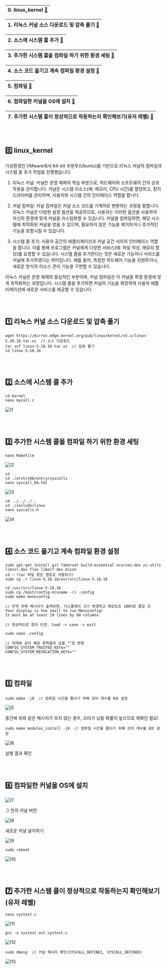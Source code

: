 |0. linux_kernel [🔻](https://github.com/hardy716/linux_kernel#0%EF%B8%8F⃣--linux_kernel)|
|---|

|1. 리눅스 커널 소스 다운로드 및 압축 풀기 [🔻](https://github.com/hardy716/linux_kernel#1%EF%B8%8F⃣--리눅스-커널-소스-다운로드-및-압축-풀기)|
|---|

|2. 소스에 시스템 콜 추가 [🔻](https://github.com/hardy716/linux_kernel#2%EF%B8%8F⃣--소스에-시스템-콜-추가)|
|---|

|3. 추가한 시스템 콜을 컴파일 하기 위한 환경 세팅 [🔻](https://github.com/hardy716/linux_kernel#3%EF%B8%8F⃣--추가한-시스템-콜을-컴파일-하기-위한-환경-세팅)|
|---|

|4. 소스 코드 옮기고 계속 컴파일 환경 설정 [🔻](https://github.com/hardy716/linux_kernel#4%EF%B8%8F⃣--소스-코드-옮기고-계속-컴파일-환경-설정)|
|---|

|5. 컴파일 [🔻](https://github.com/hardy716/linux_kernel#5%EF%B8%8F⃣--컴파일)|
|---|

|6. 컴파일한 커널을 OS에 설치 [🔻](https://github.com/hardy716/linux_kernel#6%EF%B8%8F⃣--컴파일한-커널을-os에-설치)|
|---|

|7. 추가한 시스템 콜이 정상적으로 작동하는지 확인해보기(유저 레벨) [🔻](https://github.com/hardy716/linux_kernel#7%EF%B8%8F⃣--추가한-시스템-콜이-정상적으로-작동하는지-확인해보기유저-레벨)|
|---|

<br></br>

## 0️⃣  linux_kernel

가상환경인 VMware에서 64-bit 우분투(Ubuntu)를 기반으로 리눅스 커널의 컴파일과 시스템 콜 추가 작업을 진행했습니다.

1. 리눅스 커널:
커널은 운영 체제의 핵심 부분으로, 하드웨어와 소프트웨어 간의 상호 작용을 관리합니다. 커널은 시스템 리소스(예: 메모리, CPU 시간)를 할당하고, 장치 드라이버를 관리하며, 사용자와 시스템 간의 인터페이스 역할을 합니다.

3. 커널 컴파일:
커널 컴파일은 커널 소스 코드를 기계어로 변환하는 과정을 말합니다. 리눅스 커널은 다양한 설정 옵션을 제공하므로, 사용자는 이러한 옵션을 사용하여 자신의 환경에 맞게 커널을 커스텀화할 수 있습니다. 커널을 컴파일하면, 해당 시스템에 최적화된 커널을 얻을 수 있으며, 필요하지 않은 기능을 제거하거나 추가적인 기능을 포함시킬 수 있습니다.

4. 시스템 콜 추가:
사용자 공간의 애플리케이션과 커널 공간 사이의 인터페이스 역할을 합니다. 이를 통해 프로그램은 커널에게 다양한 서비스(예: 파일 작성, 메모리 할당)를 요청할 수 있습니다.
시스템 콜을 추가한다는 것은 새로운 기능이나 서비스를 커널에 추가하겠다는 의미입니다. 예를 들어, 특정한 하드웨어 기능을 지원하거나, 새로운 방식의 리소스 관리 기능을 구현할 수 있습니다. 

리눅스 커널은 운영 체제의 중심적인 부분이며, 커널 컴파일은 이 커널을 특정 환경에 맞게 최적화하는 과정입니다. 
시스템 콜을 추가하면 커널의 기능을 확장하여 사용자 애플리케이션에 새로운 서비스를 제공할 수 있습니다.

<br></br>

## 1️⃣  리눅스 커널 소스 다운로드 및 압축 풀기

```
wget https://mirros.edge.kernel.org/pub/linux/kernel/v5.x/linux-5.18.16.tar.xz  // 소스 다운로드
tar xvf linux-5.18.16.tar.xz  // 압축 풀기
cd linux-5.18.16
```

<br></br>

## 2️⃣  소스에 시스템 콜 추가

```
cd kernel
nano mycall.c
```

![l1](https://github.com/hardy716/linux_kernel/assets/101140679/b65298ac-f620-4e6b-9216-b178c7fe76ee)

<br></br>

## 3️⃣  추가한 시스템 콜을 컴파일 하기 위한 환경 세팅

```
nano Makefile
```

![l2](https://github.com/hardy716/linux_kernel/assets/101140679/ead27db9-4a45-4857-8007-e1a403ed3882)

```
cd ..
cd ./arch/x86/entry/syscalls
nano syscall_64.tbl
```
![l3](https://github.com/hardy716/linux_kernel/assets/101140679/4ea22ab5-a812-4ae6-9fcd-f7dfef84bd0b)

```
cd ../../../..
cd ./include/linux
nano syscalls.h
```
![l4](https://github.com/hardy716/linux_kernel/assets/101140679/3bd96836-5d87-421a-862c-7eb08ffdcddb)

<br></br>

## 4️⃣  소스 코드 옮기고 계속 컴파일 환경 설정

```
sudo apt-get install git fakeroot build-essential ncurses-dev xz-utils libssl-dev flex libelf-dev bison
cd ~ (tar 파일 받은 경로로 이동하기)
sudo cp -r linux-5.18.16/usr/src/linux-5.18.16
```

```
cd /usr/src/linux-5.18.16
sudo cp /boot/config-$(uname -r) .config
sudo make menuconfig
```

```
// 만약 아래 메시지가 출력되면, 디스플레이 크기 변경하고 해상도도 100%로 줄일 것
Your display is too small to run Menuconfig!
It must be at least 19 lines by 80 columns.

// 정상적으로 창이 뜨면, load -> save -> exit
```

```
sudo nano .config

// 아래와 같이 해당 항목들의 값을 ""로 변경
CONFIG_SYSTEM_TRUSTED_KEYS=""
CONFIG_SYSTEM_REVOCATION_KEYS=""
```

<br></br>

## 5️⃣  컴파일

```
sudo make -j8  // 컴파일 시간을 줄이기 위해 코어 개수를 8로 설정
```
![l5](https://github.com/hardy716/linux_kernel/assets/101140679/9e92743c-58e4-489e-ab2a-5843be897065)

중간에 위와 같은 메시지가 뜨지 않는 경우, 오타가 났을 확률이 높으므로 재확인 필요!

```
sudo make modules_install -j8  // 컴파일 시간을 줄이기 위해 코어 개수를 8로 설정
```
![l6](https://github.com/hardy716/linux_kernel/assets/101140679/5d2b0bee-cb86-4f90-9cd3-2cd1fbed86dc)

실행 결과 확인

<br></br>

## 6️⃣  컴파일한 커널을 OS에 설치

![l7](https://github.com/hardy716/linux_kernel/assets/101140679/c346ad2a-57d4-41a4-a45c-c558235ed880)

그 전의 커널 버전

![l8](https://github.com/hardy716/linux_kernel/assets/101140679/83605867-8a05-4f47-b8d6-5019e66b1365)

새로운 커널 설치하기

![l9](https://github.com/hardy716/linux_kernel/assets/101140679/84f53cc4-77f0-47ef-bea6-faf765c2fdd6)

```
sudo reboot
```

![l10](https://github.com/hardy716/linux_kernel/assets/101140679/522b3138-fda1-4eaf-b624-4b84fa756cea)

<br></br>

## 7️⃣  추가한 시스템 콜이 정상적으로 작동하는지 확인해보기(유저 레벨)

```
nano systest.c
```

![l11](https://github.com/hardy716/linux_kernel/assets/101140679/05339f23-3d0b-4349-adef-7453e8180c08)

```
gcc -o systest.out systest.c
```

![l12](https://github.com/hardy716/linux_kernel/assets/101140679/1a66ba64-e3a3-42d3-8594-c58858c1e319)

```
sudo dmesg  // 커널 메시지 확인(SYSCALL_DEFINE1, SYSCALL_DEFINE0)
```

![l13](https://github.com/hardy716/linux_kernel/assets/101140679/0fd98f14-e1f6-4142-836c-088d89471514)
